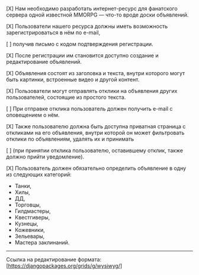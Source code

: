[X] Нам необходимо разработать интернет-ресурс для фанатского сервера одной известной MMORPG — что-то вроде доски объявлений. 

[X] Пользователи нашего ресурса должны иметь возможность зарегистрироваться в нём по e-mail, 

[ ]    получив письмо с кодом подтверждения регистрации. 

[X] После регистрации им становится доступно создание и редактирование объявлений. 

[X] Объявления состоят из заголовка и текста, внутри которого могут быть картинки, встроенные видео и другой контент. 

[X] Пользователи могут отправлять отклики на объявления других пользователей, состоящие из простого текста. 

[ ] При отправке отклика пользователь должен получить e-mail с оповещением о нём. 

[X] Также пользователю должна быть доступна приватная страница с откликами на его объявления, внутри которой он может фильтровать 
отклики по объявлениям, удалять их и принимать 

[ ] (при принятии отклика пользователю, оставившему отклик, также должно прийти уведомление). 

[X] Пользователь должен обязательно определить объявление в одну из следующих категорий: 
- Танки, 
- Хилы, 
- ДД, 
- Торговцы, 
- Гилдмастеры, 
- Квестгиверы, 
- Кузнецы, 
- Кожевники, 
- Зельевары, 
- Мастера заклинаний.

----------
Cсылка на редактирование формата: [https://djangopackages.org/grids/g/wysiwyg/]